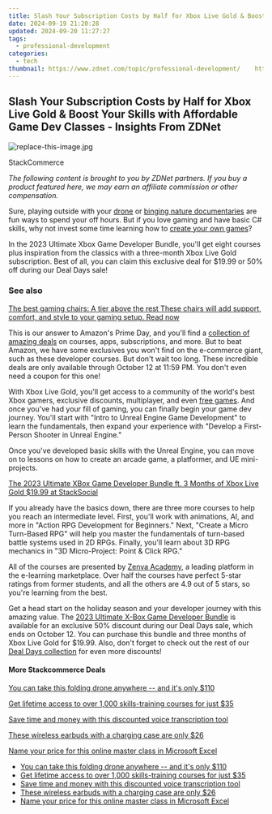 ```yaml
---
title: Slash Your Subscription Costs by Half for Xbox Live Gold & Boost Your Skills with Affordable Game Dev Classes - Insights From ZDNet
date: 2024-09-19 21:20:28
updated: 2024-09-20 11:27:27
tags:
  - professional-development
categories:
  - tech
thumbnail: https://www.zdnet.com/topic/professional-development/    https://www.zdnet.com/a/img/resize/db07eb3e641f0e909e40fdf108fe222e1e3f49dd/2022/10/04/82294eb3-f517-4046-b9fe-178feac3db86/zd-xbox-live-gold-game-developer.jpg?width=170&height=96&fit=crop&auto=webp
---
```


## Slash Your Subscription Costs by Half for Xbox Live Gold & Boost Your Skills with Affordable Game Dev Classes - Insights From ZDNet

![replace-this-image.jpg](https://www.zdnet.com/a/img/resize/636bc6f80e14eca6a05732c3724e9944ee9b6a38/2022/10/04/1879b3a0-441f-4d43-b77d-7e4b404231b9/zd-xbox-live-gold-game-developer.jpg?auto=webp&width=1280)

StackCommerce

_The following content is brought to you by ZDNet partners. If you buy a product featured here, we may earn an affiliate commission or other compensation._

Sure, playing outside with your [drone](https://www.zdnet.com/article/get-a-user-friendly-folding-drone-with-a-4k-camera-for-under-100/) or [binging nature documentaries](https://www.zdnet.com/article/get-lifetime-access-to-thousands-of-stunning-documentaries-for-over-25-off/) are fun ways to spend your off hours. But if you love gaming and have basic C# skills, why not invest some time learning how to [create your own games](https://stacksocial.com/sales/the-2023-ultimate-x-box-game-developer-bundle-ft-xbox-live-gold-3-months-free?utm%5Fsource=zdnet.com&utm%5Fmedium=referral&utm%5Fcampaign=the-2023-ultimate-x-box-game-developer-bundle-ft-xbox-live-gold-3-months-free&utm%5Fterm=scsf-556900&utm%5Fcontent=a0x1P000004yWiaQAE&scsonar=1&aid=a-ceempx7z)? 

In the 2023 Ultimate Xbox Game Developer Bundle, you'll get eight courses plus inspiration from the classics with a three-month Xbox Live Gold subscription. Best of all, you can claim this exclusive deal for $19.99 or 50% off during our Deal Days sale! 

### See also

[The best gaming chairs: A tier above the rest These chairs will add support, comfort, and style to your gaming setup.  Read now](https://www.zdnet.com/article/best-gaming-chair/)

This is our answer to Amazon's Prime Day, and you'll find a [collection of amazing deals](https://stacksocial.com/collections/deal-days?aid=a-ceempx7z&utm%5Fsource=zdnet.com&utm%5Fmedium=referral&utm%5Fcampaign=deal-days) on courses, apps, subscriptions, and more. But to beat Amazon, we have some exclusives you won't find on the e-commerce giant, such as these developer courses. But don't wait too long. These incredible deals are only available through October 12 at 11:59 PM. You don't even need a coupon for this one!

With Xbox Live Gold, you'll get access to a community of the world's best Xbox gamers, exclusive discounts, multiplayer, and even [free games](https://stacksocial.com/sales/the-2023-ultimate-x-box-game-developer-bundle-ft-xbox-live-gold-3-months-free?utm%5Fsource=zdnet.com&utm%5Fmedium=referral&utm%5Fcampaign=the-2023-ultimate-x-box-game-developer-bundle-ft-xbox-live-gold-3-months-free&utm%5Fterm=scsf-556900&utm%5Fcontent=a0x1P000004yWiaQAE&scsonar=1&aid=a-ceempx7z). And once you've had your fill of gaming, you can finally begin your game dev journey. You'll start with "Intro to Unreal Engine Game Development" to learn the fundamentals, then expand your experience with "Develop a First-Person Shooter in Unreal Engine."

Once you've developed basic skills with the Unreal Engine, you can move on to lessons on how to create an arcade game, a platformer, and UE mini-projects. 

[The 2023 Ultimate XBox Game Developer Bundle ft. 3 Months of Xbox Live Gold $19.99 at StackSocial](https://stacksocial.com/sales/the-2023-ultimate-x-box-game-developer-bundle-ft-xbox-live-gold-3-months-free?utm%5Fsource=zdnet.com&utm%5Fmedium=referral&utm%5Fcampaign=the-2023-ultimate-x-box-game-developer-bundle-ft-xbox-live-gold-3-months-free&utm%5Fterm=scsf-556900&utm%5Fcontent=a0x1P000004yWiaQAE&scsonar=1&aid=a-ceempx7z)

If you already have the basics down, there are three more courses to help you reach an intermediate level. First, you'll work with animations, AI, and more in "Action RPG Development for Beginners." Next, "Create a Micro Turn-Based RPG" will help you master the fundamentals of turn-based battle systems used in 2D RPGs. Finally, you'll learn about 3D RPG mechanics in "3D Micro-Project: Point & Click RPG."

All of the courses are presented by [Zenva Academy](https://www.linkedin.com/company/zenva/), a leading platform in the e-learning marketplace. Over half the courses have perfect 5-star ratings from former students, and all the others are 4.9 out of 5 stars, so you're learning from the best.

Get a head start on the holiday season and your developer journey with this amazing value. The [2023 Ultimate X-Box Game Developer Bundle](https://stacksocial.com/sales/the-2023-ultimate-x-box-game-developer-bundle-ft-xbox-live-gold-3-months-free?utm%5Fsource=zdnet.com&utm%5Fmedium=referral&utm%5Fcampaign=the-2023-ultimate-x-box-game-developer-bundle-ft-xbox-live-gold-3-months-free&utm%5Fterm=scsf-556900&utm%5Fcontent=a0x1P000004yWiaQAE&scsonar=1&aid=a-ceempx7z) is available for an exclusive 50% discount during our Deal Days sale, which ends on October 12\. You can purchase this bundle and three months of Xbox Live Gold for $19.99\. Also, don't forget to check out the rest of our [Deal Days collection](https://stacksocial.com/collections/deal-days?aid=a-ceempx7z&utm%5Fsource=zdnet.com&utm%5Fmedium=referral&utm%5Fcampaign=deal-days) for even more discounts!

#### More Stackcommerce Deals

[You can take this folding drone anywhere -- and it's only $110](https://www.zdnet.com/article/get-a-folding-drone-you-can-take-with-you-anywhere-for-110/ "You can take this folding drone anywhere  -- and it's only $110")

[Get lifetime access to over 1,000 skills-training courses for just $35](https://www.zdnet.com/article/learn-it-coding-and-design-skills-for-just-20-with-this-course-pack/ "Get lifetime access to over 1,000 skills-training courses for just $35")

[Save time and money with this discounted voice transcription tool](https://www.zdnet.com/article/save-money-and-time-with-this-discounted-voice-transcription-tool/ "Save time and money with this discounted voice transcription tool")

[These wireless earbuds with a charging case are only $26](https://www.zdnet.com/article/get-these-wireless-earbuds-with-a-charging-case-for-just-26/ "These wireless earbuds with a charging case are only $26")

[Name your price for this online master class in Microsoft Excel](https://www.zdnet.com/article/name-your-price-for-this-online-master-class-in-microsoft-excel/ "Name your price for this online master class in Microsoft Excel")

* [You can take this folding drone anywhere -- and it's only $110](https://www.zdnet.com/article/get-a-folding-drone-you-can-take-with-you-anywhere-for-110/ "You can take this folding drone anywhere  -- and it's only $110")
* [Get lifetime access to over 1,000 skills-training courses for just $35](https://www.zdnet.com/article/learn-it-coding-and-design-skills-for-just-20-with-this-course-pack/ "Get lifetime access to over 1,000 skills-training courses for just $35")
* [Save time and money with this discounted voice transcription tool](https://www.zdnet.com/article/save-money-and-time-with-this-discounted-voice-transcription-tool/ "Save time and money with this discounted voice transcription tool")
* [These wireless earbuds with a charging case are only $26](https://www.zdnet.com/article/get-these-wireless-earbuds-with-a-charging-case-for-just-26/ "These wireless earbuds with a charging case are only $26")
* [Name your price for this online master class in Microsoft Excel](https://www.zdnet.com/article/name-your-price-for-this-online-master-class-in-microsoft-excel/ "Name your price for this online master class in Microsoft Excel")

<ins class="adsbygoogle"
     style="display:block"
     data-ad-format="autorelaxed"
     data-ad-client="ca-pub-7571918770474297"
     data-ad-slot="1223367746"></ins>



<ins class="adsbygoogle"
     style="display:block"
     data-ad-client="ca-pub-7571918770474297"
     data-ad-slot="8358498916"
     data-ad-format="auto"
     data-full-width-responsive="true"></ins>
